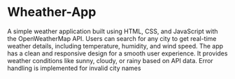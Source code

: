 
# Wheather-App
A simple weather application built using HTML, CSS, and JavaScript with the OpenWeatherMap API.
Users can search for any city to get real-time weather details, including temperature, humidity, and wind speed.
The app has a clean and responsive design for a smooth user experience.
It provides weather conditions like sunny, cloudy, or rainy based on API data. 
Error handling is implemented for invalid city names


